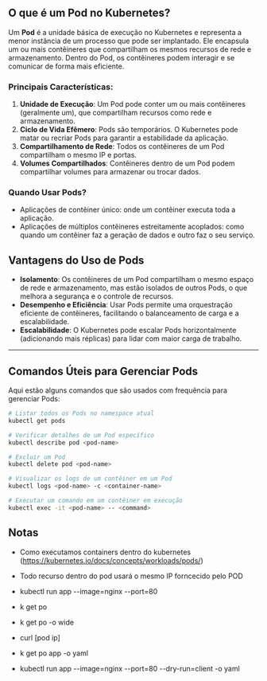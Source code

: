 ## **O que é um Pod no Kubernetes?**

Um **Pod** é a unidade básica de execução no Kubernetes e representa a menor instância de um processo que pode ser implantado. Ele encapsula um ou mais contêineres que compartilham os mesmos recursos de rede e armazenamento. Dentro do Pod, os contêineres podem interagir e se comunicar de forma mais eficiente.

### **Principais Características:**

1. **Unidade de Execução**: Um Pod pode conter um ou mais contêineres (geralmente um), que compartilham recursos como rede e armazenamento.
2. **Ciclo de Vida Efêmero**: Pods são temporários. O Kubernetes pode matar ou recriar Pods para garantir a estabilidade da aplicação.
3. **Compartilhamento de Rede**: Todos os contêineres de um Pod compartilham o mesmo IP e portas.
4. **Volumes Compartilhados**: Contêineres dentro de um Pod podem compartilhar volumes para armazenar ou trocar dados.

### **Quando Usar Pods?**

- Aplicações de contêiner único: onde um contêiner executa toda a aplicação.
- Aplicações de múltiplos contêineres estreitamente acoplados: como quando um contêiner faz a geração de dados e outro faz o seu serviço.

## **Vantagens do Uso de Pods**

- **Isolamento**: Os contêineres de um Pod compartilham o mesmo espaço de rede e armazenamento, mas estão isolados de outros Pods, o que melhora a segurança e o controle de recursos.
- **Desempenho e Eficiência**: Usar Pods permite uma orquestração eficiente de contêineres, facilitando o balanceamento de carga e a escalabilidade.
- **Escalabilidade**: O Kubernetes pode escalar Pods horizontalmente (adicionando mais réplicas) para lidar com maior carga de trabalho.

---

## **Comandos Úteis para Gerenciar Pods**

Aqui estão alguns comandos que são usados com frequência para gerenciar Pods:

```bash
# Listar todos os Pods no namespace atual
kubectl get pods

# Verificar detalhes de um Pod específico
kubectl describe pod <pod-name>

# Excluir um Pod
kubectl delete pod <pod-name>

# Visualizar os logs de um contêiner em um Pod
kubectl logs <pod-name> -c <container-name>

# Executar um comando em um contêiner em execução
kubectl exec -it <pod-name> -- <command>
```
## Notas
- Como executamos containers dentro do kubernetes (https://kubernetes.io/docs/concepts/workloads/pods/)
- Todo recurso dentro do pod usará o mesmo IP forncecido pelo POD

- kubectl run app --image=nginx --port=80
- k get po
- k get po -o wide
- curl [pod ip]
- k get po app -o yaml
- kubectl run app --image=nginx --port=80 --dry-run=client -o yaml
